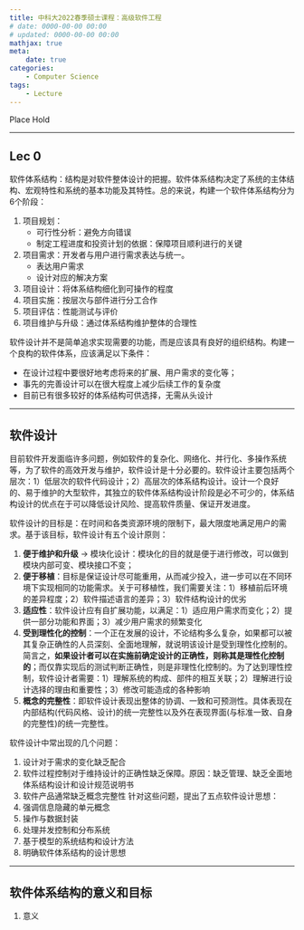 ```yaml
---
title: 中科大2022春季硕士课程：高级软件工程
# date: 0000-00-00 00:00
# updated: 0000-00-00 00:00
mathjax: true
meta:
    date: true
categories: 
    - Computer Science
tags:
    - Lecture
---
```


Place Hold

---

<!-- more -->

## Lec 0

软件体系结构：结构是对软件整体设计的把握。软件体系结构决定了系统的主体结构、宏观特性和系统的基本功能及其特性。总的来说，构建一个软件体系结构分为6个阶段：
1. 项目规划：
    - 可行性分析：避免方向错误
    - 制定工程进度和投资计划的依据：保障项目顺利进行的关键
2. 项目需求：开发者与用户进行需求表达与统一。
    - 表达用户需求
    - 设计对应的解决方案
3. 项目设计：将体系结构细化到可操作的程度
4. 项目实施：按层次与部件进行分工合作
5. 项目评估：性能测试与评价
6. 项目维护与升级：通过体系结构维护整体的合理性

软件设计并不是简单追求实现需要的功能，而是应该具有良好的组织结构。构建一个良构的软件体系，应该满足以下条件：
- 在设计过程中要很好地考虑将来的扩展、用户需求的变化等；
- 事先的完善设计可以在很大程度上减少后续工作的复杂度
- 目前已有很多较好的体系结构可供选择，无需从头设计

---

## 软件设计

目前软件开发面临许多问题，例如软件的复杂化、网络化、并行化、多操作系统等，为了软件的高效开发与维护，软件设计是十分必要的。软件设计主要包括两个层次：1）低层次的软件代码设计；2）高层次的体系结构设计。设计一个良好的、易于维护的大型软件，其独立的软件体系结构设计阶段是必不可少的，体系结构设计的优点在于可以降低设计风险、提高软件质量、保证开发进度。

软件设计的目标是：在时间和各类资源环境的限制下，最大限度地满足用户的需求。基于该目标，软件设计有五个设计原则：
1. **便于维护和升级** -> 模块化设计：模块化的目的就是便于进行修改，可以做到模块内部可变、模块接口不变；
2. **便于移植**：目标是保证设计尽可能重用，从而减少投入，进一步可以在不同环境下实现相同的功能需求。关于可移植性，我们需要关注：1）移植前后环境的差异程度；2）软件描述语言的差异；3）软件结构设计的优劣
3. **适应性**：软件设计应有自扩展功能，以满足：1）适应用户需求而变化；2）提供一部分功能和界面；3）减少用户需求的频繁变化
4. **受到理性化的控制**：一个正在发展的设计，不论结构多么复杂，如果都可以被其复杂正确性的人员深刻、全面地理解，就说明该设计是受到理性化控制的。简言之，**如果设计者可以在实施前确定设计的正确性，则称其是理性化控制的**；而仅靠实现后的测试判断正确性，则是非理性化控制的。为了达到理性控制，软件设计者需要：1）理解系统的构成、部件的相互关联；2）理解进行设计选择的理由和重要性；3）修改可能造成的各种影响
5. **概念的完整性**：即软件设计表现出整体的协调、一致和可预测性。具体表现在内部结构(代码风格、设计)的统一完整性以及外在表现界面(与标准一致、自身的完整性)的统一完整性。

软件设计中常出现的几个问题：
1. 设计对于需求的变化缺乏配合
2. 软件过程控制对于维持设计的正确性缺乏保障。原因：缺乏管理、缺乏全面地体系结构设计和设计规范说明书
3. 软件产品通常缺乏概念完整性
针对这些问题，提出了五点软件设计思想：
1. 强调信息隐藏的单元概念
2. 操作与数据封装
3. 处理并发控制和分布系统
4. 基于模型的系统结构和设计方法
5. 明确软件体系结构的设计思想

---

## 软件体系结构的意义和目标

1. 意义